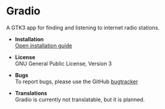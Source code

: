 # Gradio

A GTK3 app for finding and listening to internet radio stations.

* **Installation**  
[Open installation guide](https://github.com/haecker-felix/gradio/wiki/Install)

* **License**  
GNU General Public License, Version 3

* **Bugs**  
To report bugs, please use the GitHub [bugtracker](https://github.com/haecker-felix/gradio/issues)

* **Translations**  
Gradio is currently not translatable, but it is planned.
